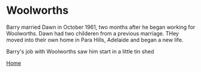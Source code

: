 # Woolworths

Barry married Dawn in October 1961, two months after he began working for Woolworths. Dawn had two childeren from a previous marriage. THey moved into their own home in Para Hills, Adelaide and began a new life.

Barry's job with Woolworths saw him start in a little tin shed 



[Home](../index.html)

